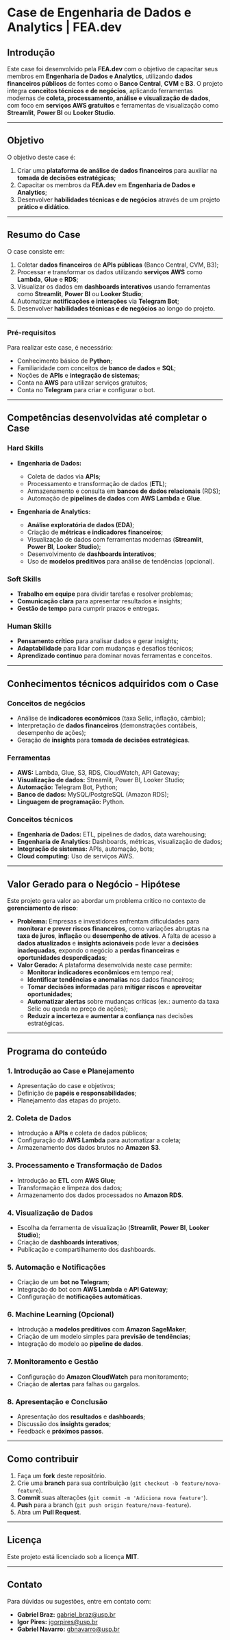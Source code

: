 # Case de **Engenharia de Dados e Analytics** | FEA.dev

## Introdução

Este case foi desenvolvido pela **FEA.dev** com o objetivo de capacitar seus membros em **Engenharia de Dados e Analytics**, utilizando **dados financeiros públicos** de fontes como o **Banco Central**, **CVM** e **B3**. O projeto integra **conceitos técnicos e de negócios**, aplicando ferramentas modernas de **coleta, processamento, análise e visualização de dados**, com foco em **serviços AWS gratuitos** e ferramentas de visualização como **Streamlit**, **Power BI** ou **Looker Studio**.

---

## Objetivo

O objetivo deste case é:

1. Criar uma **plataforma de análise de dados financeiros** para auxiliar na **tomada de decisões estratégicas**;
2. Capacitar os membros da **FEA.dev** em **Engenharia de Dados e Analytics**;
3. Desenvolver **habilidades técnicas e de negócios** através de um projeto **prático e didático**.

---

## Resumo do Case

O case consiste em:

1. Coletar **dados financeiros** de **APIs públicas** (Banco Central, CVM, B3);
2. Processar e transformar os dados utilizando **serviços AWS** como **Lambda**, **Glue** e **RDS**;
3. Visualizar os dados em **dashboards interativos** usando ferramentas como **Streamlit**, **Power BI** ou **Looker Studio**;
4. Automatizar **notificações e interações** via **Telegram Bot**;
5. Desenvolver **habilidades técnicas e de negócios** ao longo do projeto.

---

### Pré-requisitos

Para realizar este case, é necessário:

- Conhecimento básico de **Python**;
- Familiaridade com conceitos de **banco de dados** e **SQL**;
- Noções de **APIs** e **integração de sistemas**;
- Conta na **AWS** para utilizar serviços gratuitos;
- Conta no **Telegram** para criar e configurar o bot.

---

## Competências desenvolvidas até completar o Case

### Hard Skills

- **Engenharia de Dados:**
  - Coleta de dados via **APIs**;
  - Processamento e transformação de dados (**ETL**);
  - Armazenamento e consulta em **bancos de dados relacionais** (RDS);
  - Automação de **pipelines de dados** com **AWS Lambda** e **Glue**.
 
- **Engenharia de Analytics:**
  - **Análise exploratória de dados (EDA)**;
  - Criação de **métricas e indicadores financeiros**;
  - Visualização de dados com ferramentas modernas (**Streamlit**, **Power BI**, **Looker Studio**);
  - Desenvolvimento de **dashboards interativos**;
  - Uso de **modelos preditivos** para análise de tendências (opcional).

### Soft Skills

- **Trabalho em equipe** para dividir tarefas e resolver problemas;
- **Comunicação clara** para apresentar resultados e insights;
- **Gestão de tempo** para cumprir prazos e entregas.

### Human Skills

- **Pensamento crítico** para analisar dados e gerar insights;
- **Adaptabilidade** para lidar com mudanças e desafios técnicos;
- **Aprendizado contínuo** para dominar novas ferramentas e conceitos.

---

## Conhecimentos técnicos adquiridos com o Case

### Conceitos de negócios

- Análise de **indicadores econômicos** (taxa Selic, inflação, câmbio);
- Interpretação de **dados financeiros** (demonstrações contábeis, desempenho de ações);
- Geração de **insights** para **tomada de decisões estratégicas**.

### Ferramentas

- **AWS:** Lambda, Glue, S3, RDS, CloudWatch, API Gateway;
- **Visualização de dados:** Streamlit, Power BI, Looker Studio;
- **Automação:** Telegram Bot, Python;
- **Banco de dados:** MySQL/PostgreSQL (Amazon RDS);
- **Linguagem de programação:** Python.

### Conceitos técnicos

- **Engenharia de Dados:** ETL, pipelines de dados, data warehousing;
- **Engenharia de Analytics:** Dashboards, métricas, visualização de dados;
- **Integração de sistemas:** APIs, automação, bots;
- **Cloud computing:** Uso de serviços AWS.

---

## Valor Gerado para o Negócio - Hipótese

Este projeto gera valor ao abordar um problema crítico no contexto de **gerenciamento de risco**:

- **Problema:** Empresas e investidores enfrentam dificuldades para **monitorar e prever riscos financeiros**, como variações abruptas na **taxa de juros**, **inflação** ou **desempenho de ativos**. A falta de acesso a **dados atualizados** e **insights acionáveis** pode levar a **decisões inadequadas**, expondo o negócio a **perdas financeiras** e **oportunidades desperdiçadas**;
- **Valor Gerado:** A plataforma desenvolvida neste case permite:
  - **Monitorar indicadores econômicos** em tempo real;
  - **Identificar tendências e anomalias** nos dados financeiros;
  - **Tomar decisões informadas** para **mitigar riscos** e **aproveitar oportunidades**;
  - **Automatizar alertas** sobre mudanças críticas (ex.: aumento da taxa Selic ou queda no preço de ações);
  - **Reduzir a incerteza** e **aumentar a confiança** nas decisões estratégicas.

---

## Programa do conteúdo

### 1. **Introdução ao Case e Planejamento**
   - Apresentação do case e objetivos;
   - Definição de **papéis e responsabilidades**;
   - Planejamento das etapas do projeto.

### 2. **Coleta de Dados**
   - Introdução a **APIs** e coleta de dados públicos;
   - Configuração do **AWS Lambda** para automatizar a coleta;
   - Armazenamento dos dados brutos no **Amazon S3**.

### 3. **Processamento e Transformação de Dados**
   - Introdução ao **ETL** com **AWS Glue**;
   - Transformação e limpeza dos dados;
   - Armazenamento dos dados processados no **Amazon RDS**.

### 4. **Visualização de Dados**
   - Escolha da ferramenta de visualização (**Streamlit**, **Power BI**, **Looker Studio**);
   - Criação de **dashboards interativos**;
   - Publicação e compartilhamento dos dashboards.

### 5. **Automação e Notificações**
   - Criação de um **bot no Telegram**;
   - Integração do bot com **AWS Lambda** e **API Gateway**;
   - Configuração de **notificações automáticas**.

### 6. **Machine Learning (Opcional)**
   - Introdução a **modelos preditivos** com **Amazon SageMaker**;
   - Criação de um modelo simples para **previsão de tendências**;
   - Integração do modelo ao **pipeline de dados**.

### 7. **Monitoramento e Gestão**
   - Configuração do **Amazon CloudWatch** para monitoramento;
   - Criação de **alertas** para falhas ou gargalos.

### 8. **Apresentação e Conclusão**
   - Apresentação dos **resultados** e **dashboards**;
   - Discussão dos **insights gerados**;
   - Feedback e **próximos passos**.

---

## Como contribuir

1. Faça um **fork** deste repositório.
2. Crie uma **branch** para sua contribuição (`git checkout -b feature/nova-feature`).
3. **Commit** suas alterações (`git commit -m 'Adiciona nova feature'`).
4. **Push** para a branch (`git push origin feature/nova-feature`).
5. Abra um **Pull Request**.

---

## Licença

Este projeto está licenciado sob a licença **MIT**. 

---

## Contato

Para dúvidas ou sugestões, entre em contato com:
- **Gabriel Braz:** gabriel_braz@usp.br
- **Igor Pires:** igorpires@usp.br
- **Gabriel Navarro:** gbnavarro@usp.br
